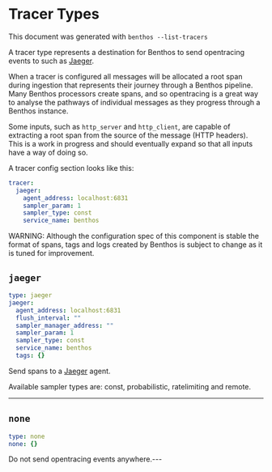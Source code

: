 Tracer Types
============

This document was generated with `benthos --list-tracers`

A tracer type represents a destination for Benthos to send opentracing events to
such as [Jaeger](https://www.jaegertracing.io/).

When a tracer is configured all messages will be allocated a root span during
ingestion that represents their journey through a Benthos pipeline. Many Benthos
processors create spans, and so opentracing is a great way to analyse the
pathways of individual messages as they progress through a Benthos instance.

Some inputs, such as `http_server` and `http_client`, are capable of
extracting a root span from the source of the message (HTTP headers). This is
a work in progress and should eventually expand so that all inputs have a way of
doing so.

A tracer config section looks like this:

``` yaml
tracer:
  jaeger:
    agent_address: localhost:6831
    sampler_param: 1
    sampler_type: const
    service_name: benthos
```

WARNING: Although the configuration spec of this component is stable the format
of spans, tags and logs created by Benthos is subject to change as it is tuned
for improvement.

## `jaeger`

``` yaml
type: jaeger
jaeger:
  agent_address: localhost:6831
  flush_interval: ""
  sampler_manager_address: ""
  sampler_param: 1
  sampler_type: const
  service_name: benthos
  tags: {}
```

Send spans to a [Jaeger](https://www.jaegertracing.io/) agent.

Available sampler types are: const, probabilistic, ratelimiting and remote.

---
## `none`

``` yaml
type: none
none: {}
```

Do not send opentracing events anywhere.---

